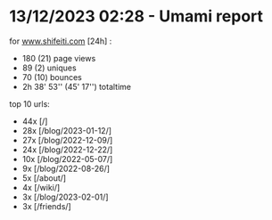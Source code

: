 # 13/12/2023 02:28 - Umami report
for www.shifeiti.com [24h] :

 - 180 (21) page views
 - 89 (2) uniques
 - 70 (10) bounces
 - 2h 38' 53'' (45' 17'') totaltime


top 10 urls:
 - 44x [/]
 - 28x [/blog/2023-01-12/]
 - 27x [/blog/2022-12-09/]
 - 24x [/blog/2022-12-22/]
 - 10x [/blog/2022-05-07/]
 - 9x [/blog/2022-08-26/]
 - 5x [/about/]
 - 4x [/wiki/]
 - 3x [/blog/2023-02-01/]
 - 3x [/friends/]


